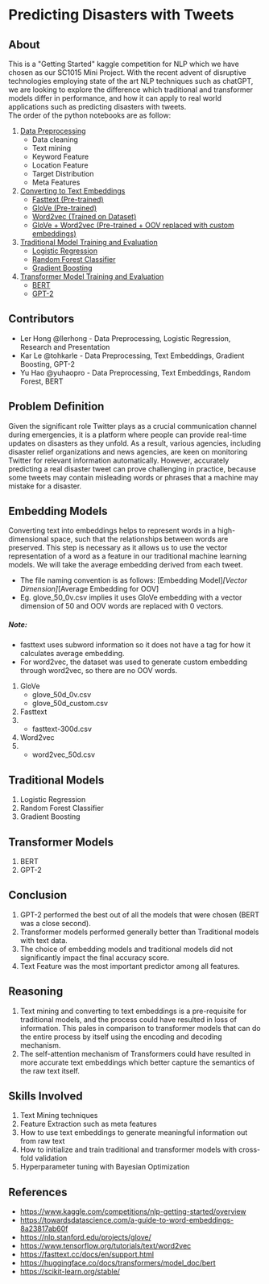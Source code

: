 # Predicting Disasters with Tweets

## About
This is a "Getting Started" kaggle competition for NLP which we have chosen as our SC1015 Mini Project.
With the recent advent of disruptive technologies employing state of the art NLP techniques such as chatGPT, we are looking to explore the difference which traditional and transformer models differ in performance, and how it can apply to real world applications such as predicting disasters with tweets.
<br>The order of the python notebooks are as follow:

1. [Data Preprocessing](https://github.com/tohkarle/SC1015-mini-project/blob/main/data_preprocessing.ipynb)
    - Data cleaning
    - Text mining
    - Keyword Feature 
    - Location Feature 
    - Target Distribution 
    - Meta Features 
2. [Converting to Text Embeddings](https://github.com/tohkarle/SC1015-mini-project/tree/main/word_embeddings)  
    - [Fasttext (Pre-trained)](https://github.com/tohkarle/SC1015-mini-project/blob/main/word_embeddings/glove_fasttext.ipynb)
    - [GloVe (Pre-trained)](https://github.com/tohkarle/SC1015-mini-project/blob/main/word_embeddings/glove_fasttext.ipynb)
    - [Word2vec (Trained on Dataset)](https://github.com/tohkarle/SC1015-mini-project/blob/main/word_embeddings/word2vec.ipynb)
    - [GloVe + Word2vec (Pre-trained + OOV replaced with custom embeddings)](https://github.com/tohkarle/SC1015-mini-project/blob/main/word_embeddings/glove_fasttext.ipynb)
3. [Traditional Model Training and Evaluation](https://github.com/tohkarle/SC1015-mini-project/tree/main/traditional_models)
    - [Logistic Regression](https://github.com/nicklimmm/movie-analysis/blob/main/traditional_models/logistic-regression.ipynb)
    - [Random Forest Classifier](https://github.com/tohkarle/SC1015-mini-project/blob/main/traditional_models/random-forest.ipynb)
    - [Gradient Boosting](https://github.com/tohkarle/SC1015-mini-project/blob/main/traditional_models/gradient_boosting.ipynb)
4. [Transformer Model Training and Evaluation](https://github.com/tohkarle/SC1015-mini-project/tree/main/transformer_models)
    - [BERT](https://github.com/nicklimmm/movie-analysis/blob/main/transformer_models/BERT.ipynb)
    - [GPT-2](https://github.com/nicklimmm/movie-analysis/blob/main/transformer_models/GPT2.ipynb)
    
## Contributors

- Ler Hong @llerhong - Data Preprocessing, Logistic Regression, Research and Presentation
- Kar Le @tohkarle - Data Preprocessing, Text Embeddings, Gradient Boosting, GPT-2
- Yu Hao @yuhaopro - Data Preprocessing, Text Embeddings, Random Forest, BERT

## Problem Definition

Given the significant role Twitter plays as a crucial communication channel during emergencies, it is a platform where people can provide real-time updates on disasters as they unfold. As a result, various agencies, including disaster relief organizations and news agencies, are keen on monitoring Twitter for relevant information automatically. However, accurately predicting a real disaster tweet can prove challenging in practice, because some tweets may contain misleading words or phrases that a machine may mistake for a disaster. 

## Embedding Models

Converting text into embeddings helps to represent words in a high-dimensional space, such that the relationships between words are preserved. This step is necessary as it allows us to use the vector representation of a word as a feature in our traditional machine learning models. We will take the average embedding derived from each tweet.
- The file naming convention is as follows: [Embedding Model]_[Vector Dimension]_[Average Embedding for OOV]
- Eg. glove_50_0v.csv implies it uses GloVe embedding with a vector dimension of 50 and OOV words are replaced with 0 vectors.
##### Note:
- fasttext uses subword information so it does not have a tag for how it calculates average embedding.
- For word2vec, the dataset was used to generate custom embedding through word2vec, so there are no OOV words.

1. GloVe
    - glove_50d_0v.csv
    - glove_50d_custom.csv
3. Fasttext
4.  - fasttext-300d.csv 
5. Word2vec
6.  -  word2vec_50d.csv

## Traditional Models 

1. Logistic Regression
2. Random Forest Classifier
3. Gradient Boosting

## Transformer Models

1. BERT
2. GPT-2

## Conclusion

1. GPT-2 performed the best out of all the models that were chosen (BERT was a close second).
2. Transformer models performed generally better than Traditional models with text data.
3. The choice of embedding models and traditional models did not significantly impact the final accuracy score.
4. Text Feature was the most important predictor among all features.

## Reasoning
1. Text mining and converting to text embeddings is a pre-requisite for traditional models, and the process could have resulted in loss of information. This pales in comparison to transformer models that can do the entire process by itself using the encoding and decoding mechanism.
2. The self-attention mechanism of Transformers could have resulted in more accurate text embeddings which better capture the semantics of the raw text itself.

## Skills Involved
1. Text Mining techniques
2. Feature Extraction such as meta features
3. How to use text embeddings to generate meaningful information out from raw text
4. How to initialize and train traditional and transformer models with cross-fold validation
5. Hyperparameter tuning with Bayesian Optimization

## References
- https://www.kaggle.com/competitions/nlp-getting-started/overview
- https://towardsdatascience.com/a-guide-to-word-embeddings-8a23817ab60f
- https://nlp.stanford.edu/projects/glove/
- https://www.tensorflow.org/tutorials/text/word2vec
- https://fasttext.cc/docs/en/support.html
- https://huggingface.co/docs/transformers/model_doc/bert
- https://scikit-learn.org/stable/




